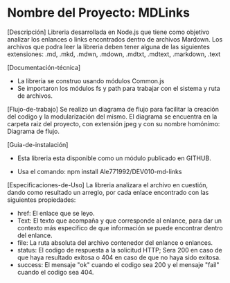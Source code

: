 # Nombre del Proyecto: MDLinks 

[Descripción]
Libreria desarrollada en Node.js que tiene como objetivo analizar los enlances o links encontrados dentro de archivos Mardown. Los
archivos que podra leer la libreria deben tener alguna de las siguientes extensiones: .md, .mkd, .mdwn, .mdown, .mdtxt, .mdtext, .markdown, .text

[Documentación-técnica]
* La libreria se construo usando módulos Common.js
* Se importaron los módulos fs y path para trabajar con el sistema y ruta de archivos.

[Flujo-de-trabajo]
Se realizo un diagrama de flujo para facilitar la creación del codigo y la modularización del mismo. El diagrama se encuentra en la carpeta raiz del proyecto, con extensión jpeg y con su nombre homónimo: Diagrama de flujo. 

[Guia-de-instalación]
* Esta libreria esta disponible como un módulo publicado en GITHUB. 

* Usa el comando:  npm install Ale771992/DEV010-md-links

[Especificaciones-de-Uso]
La libreria analizara el archivo en cuestión, dando como resultado un arreglo, por cada enlace encontrado con las siguientes propiedades: 
* href: El enlace que se leyo.
* Text: El texto que acompaña y que corresponde al enlance, para dar un contexto más especifico de que información se puede encontrar dentro del enlance. 
* file: La ruta absoluta del archivo contenedor del enlance o enlances. 
* status: El codigo de respuesta a la solicitud HTTP; Sera 200 en caso de que haya resultado exitosa o 404 en caso de que no haya sido exitosa. 
* success: El mensaje "ok" cuando el codigo sea 200 y el mensaje "fail" cuando el codigo sea 404. 